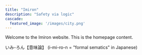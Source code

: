 ```yaml
---
title: "Imiron"
description: "Safety via logic"
cascade:
  featured_image: '/images/city.png'
---
```


Welcome to the Imiron website. This is the homepage content.

いみ-ろん【意味論】
(i-mi-ro-n = "formal sematics" in Japanese)
